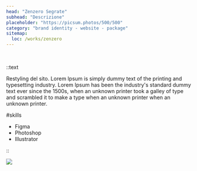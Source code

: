```yaml
---
head: "Zenzero Segrate"
subhead: "Descrizione"
placeholder: "https://picsum.photos/500/500"
category: "brand identity - website - package"
sitemap:
  loc: /works/zenzero
---
```


<div class="relative">
  <img src="/img/works/zenzero/portfolio-work-zenzero-big.png" alt="">
  <a href="https://zenzerosegrate.it/" target="_blank">
    <img class="pf-cta" src="/img/works/zenzero/portfolio-work-zenzero-big-cta.svg" alt="">
  </a>
</div>

::text

Restyling del sito. Lorem Ipsum is simply dummy text of the printing and typesetting industry. Lorem Ipsum has been the industry's standard dummy text ever since the 1500s, when an unknown printer took a galley of type and scrambled it to make a type when an unknown printer when an unknown printer.

#skills

<ul>
  <li>Figma</li>
  <li>Photoshop</li>
  <li>Illustrator</li>
</ul>

::

![](/img/works/zenzero/portfolio-work-zenzero-small.png)
